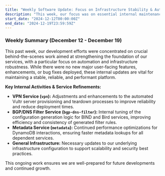 ```yaml
---
title: "Weekly Software Update: Focus on Infrastructure Stability & Automation Refinements"
description: "This week, our focus was on essential internal maintenance and infrastructure updates, particularly refining VPN provisioning automation and BGP/DNS filter generation. No new major user-facing features."
start_date: "2024-12-12T00:00:00Z"
end_date: "2024-12-19T23:59:59Z"
---
```


### Weekly Summary (December 12 - December 19)

This past week, our development efforts were concentrated on crucial behind-the-scenes work aimed at strengthening the foundation of our services, with a particular focus on automation and infrastructure robustness. While there were no new major user-facing features, enhancements, or bug fixes deployed, these internal updates are vital for maintaining a stable, reliable, and performant platform.

**Key Internal Activities & Service Refinements:**

*   **VPN Service (`vpn`):** Adjustments and enhancements to the automated Vultr server provisioning and teardown processes to improve reliability and reduce deployment times.
*   **BGP/DNS Filter Service (`bgp-dns-filter`):** Internal tuning of the configuration generation logic for BIND and Bird services, improving efficiency and consistency of generated filter rules.
*   **Metadata Service (`metadata`):** Continued performance optimizations for DynamoDB interactions, ensuring faster metadata lookups for all dependent services.
*   **General Infrastructure:** Necessary updates to our underlying infrastructure configuration to support scalability and security best practices.

This ongoing work ensures we are well-prepared for future developments and continued growth.
